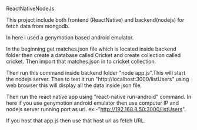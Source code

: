 ReactNativeNodeJs

This project include both frontend (ReactNative) and backend(nodejs) for fetch data from mongodb.

In here i used a genymotion based android emulator.

In the beginning get matches.json file which is located inside backend folder then create a database called Cricket and create collection called cricket. Then import that matches.json in to cricket collection.

Then run this command inside backend folder "node app.js".This will start the nodejs server. Then to test it run "http://localhost:3000/listUsers" using web browser this will display all the data inside json file.

Then run the react native app using "react-native run-android" command. In here if you use genymotion android emulator then use computer IP and nodejs server running port as url. ex:-"http://192.168.8.50:3000/listUsers".

If you host that app.js then use that host url as fetch URL.
